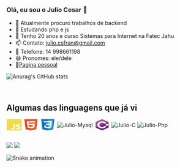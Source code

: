 ### Olá, eu sou o Julio Cesar 👋

- 🔭 Atualmente procuro trabalhos de backend
- 🌱 Estudando php e js
- 💬 Tenho 20 anos e curso Sistemas para Internet na Fatec Jahu
- 📫 Contato: julio.csfran@gmail.com
-  📱 Telefone: 14 998661198
- 😄 Pronomes: ele/dele
- 🔗<a href="http://201.55.33.89/si/2020/0200832011014/index.html" target="_blank">Pagina pessoal</a>

![Anurag's GitHub stats](https://github-readme-stats.vercel.app/api?username=jcsfran&show_icons=true&show_icons=true&count_private=true&theme=dark)

<div style="display: inline_block"><br>
  <h2>Algumas das linguagens que já vi</h2>
  <img align="center" alt="Julio-Js" height="30" width="40" src="https://raw.githubusercontent.com/devicons/devicon/master/icons/javascript/javascript-plain.svg">
  <img align="center" alt="Julio-HTML" height="30" width="40" src="https://raw.githubusercontent.com/devicons/devicon/master/icons/html5/html5-original.svg">
  <img align="center" alt="Julio-CSS" height="30" width="40" src="https://raw.githubusercontent.com/devicons/devicon/master/icons/css3/css3-original.svg">
  <img align="center" alt="Julio-Mysql" height="30" width="40" src="https://cdn.jsdelivr.net/gh/devicons/devicon/icons/mysql/mysql-original.svg">
  <img align="center" alt="Julio-Csharp" height="30" width="40" src="https://raw.githubusercontent.com/devicons/devicon/master/icons/csharp/csharp-original.svg">
  <img align="center" alt="Julio-C" height="30" width="40" src="https://cdn.jsdelivr.net/gh/devicons/devicon/icons/c/c-original.svg">
  <img align="center" alt="Julio-Php" height="30" width="40" src="https://cdn.jsdelivr.net/gh/devicons/devicon/icons/php/php-plain.svg">
</div>
  
 ##
  
<div> 
  <a href = "mailto:julio.csfran@gmail.com"><img src="https://img.shields.io/badge/Gmail-D14836?style=for-the-badge&logo=gmail&logoColor=white" target="_blank" target="_blank"></a>
  <a href="https://www.linkedin.com/in/julio-csfran" target="_blank"><img src="https://img.shields.io/badge/LinkedIn-0077B5?style=for-the-badge&logo=linkedin&logoColor=white"></a>  
</div>

![Snake animation](https://github.com/jcsfran/jcsfran/blob/output/github-contribution-grid-snake.svg)
